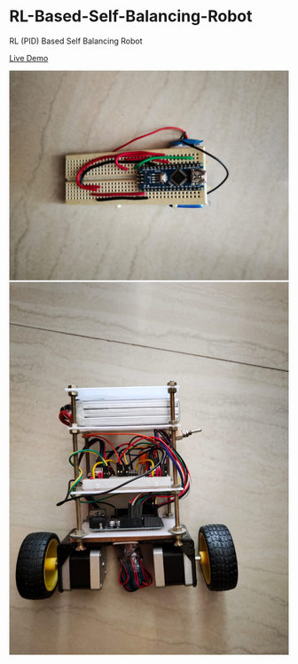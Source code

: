 # RL-Based-Self-Balancing-Robot
RL (PID) Based Self Balancing Robot

[Live Demo](https://drive.google.com/file/d/14w7App6kejJkx6XtVEmv77z16gLZXv7F/view?usp=sharing)

![Gesture Remote](https://github.com/ManoharSai2000/RL-Based-Self-Balancing-Robot/blob/main/Remote.jpeg)
![Robot](https://github.com/ManoharSai2000/RL-Based-Self-Balancing-Robot/blob/main/SBR-1.jpeg)

